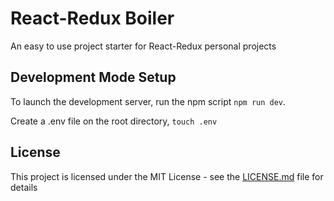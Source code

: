 # React-Redux Boiler

An easy to use project starter for React-Redux personal projects

## Development Mode Setup

To launch the development server, run the npm script `npm run dev`. 

Create a .env file on the root directory, `touch .env`

## License

This project is licensed under the MIT License - see the [LICENSE.md](LICENSE.md) file for details
